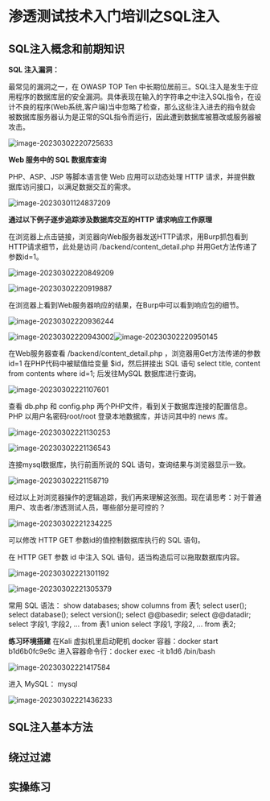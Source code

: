 # 渗透测试技术入门培训之SQL注入

## SQL注入概念和前期知识

**SQL 注入漏洞：**

最常见的漏洞之一，在 OWASP TOP Ten 中长期位居前三。SQL注入是发生于应用程序的数据库层的安全漏洞。具体表现在输入的字符串之中注入SQL指令，在设计不良的程序(Web系统,客户端)当中忽略了检查，那么这些注入进去的指令就会被数据库服务器认为是正常的SQL指令而运行，因此遭到数据库被篡改或服务器被攻击。

![image-20230302220725633](https://raw.githubusercontent.com/countdracular/pic-md/main/202303022207730.png)

**Web 服务中的 SQL 数据库查询**

PHP、ASP、JSP 等脚本语言使 Web 应用可以动态处理 HTTP 请求，并提供数据库访问接口，以满足数据交互的需求。

![image-20230301124837209](https://raw.githubusercontent.com/countdracular/pic-md/main/202303011248346.png)

**通过以下例子逐步追踪涉及数据库交互的HTTP 请求响应工作原理**

在浏览器上点击链接，浏览器向Web服务器发送HTTP请求，用Burp抓包看到HTTP请求细节，此处是访问 /backend/content_detail.php 并用Get方法传递了参数id=1。

![image-20230302220849209](https://raw.githubusercontent.com/countdracular/pic-md/main/202303022208257.png)

![image-20230302220919887](https://raw.githubusercontent.com/countdracular/pic-md/main/202303022209930.png)

在浏览器上看到Web服务器响应的结果，在Burp中可以看到响应包的细节。

![image-20230302220936244](https://raw.githubusercontent.com/countdracular/pic-md/main/202303022209290.png)

![image-20230302220943002](https://raw.githubusercontent.com/countdracular/pic-md/main/202303022209042.png)![image-20230302220950145](https://raw.githubusercontent.com/countdracular/pic-md/main/202303022209188.png)

在Web服务器查看 /backend/content_detail.php ，浏览器用Get方法传递的参数 id=1 在PHP代码中被赋值给变量 $id，然后拼接出 SQL 语句 select title, content from contents where id=1; 后发往MySQL 数据库进行查询。

![image-20230302221107601](https://raw.githubusercontent.com/countdracular/pic-md/main/202303022211649.png)

查看 db.php 和 config.php 两个PHP文件，看到关于数据库连接的配置信息。PHP 以用户名密码root/root 登录本地数据库，并访问其中的 news 库。

![image-20230302221130253](https://raw.githubusercontent.com/countdracular/pic-md/main/202303022211301.png)

![image-20230302221136543](https://raw.githubusercontent.com/countdracular/pic-md/main/202303022211588.png)

连接mysql数据库，执行前面所说的 SQL 语句，查询结果与浏览器显示一致。

![image-20230302221158719](https://raw.githubusercontent.com/countdracular/pic-md/main/202303022211787.png)

经过以上对浏览器操作的逻辑追踪，我们再来理解这张图。现在请思考：对于普通用户、攻击者/渗透测试人员，哪些部分是可控的？

![image-20230302221234225](https://raw.githubusercontent.com/countdracular/pic-md/main/202303022212300.png)

可以修改 HTTP GET 参数id的值控制数据库执行的 SQL 语句。



在 HTTP GET 参数 id 中注入 SQL 语句，适当构造后可以拖取数据库内容。

![image-20230302221301192](https://raw.githubusercontent.com/countdracular/pic-md/main/202303022213243.png)

![image-20230302221305379](https://raw.githubusercontent.com/countdracular/pic-md/main/202303022213418.png)

常用 SQL 语法：
show databases;
show columns from 表1;
select user(); select database(); select version(); select @@basedir; select @@datadir;
select 字段1, 字段2, ... from 表1 union select 字段1, 字段2, ... from 表2;

**练习环境搭建**
在Kali 虚拟机里启动靶机 docker 容器：docker start b1d6b0fc9e9c
进入容器命令行：docker exec -it b1d6 /bin/bash

![image-20230302221417584](https://raw.githubusercontent.com/countdracular/pic-md/main/202303022214637.png)

进入 MySQL： mysql

![image-20230302221436233](https://raw.githubusercontent.com/countdracular/pic-md/main/202303022214280.png)



























## SQL注入基本方法

## 绕过过滤

## 实操练习
